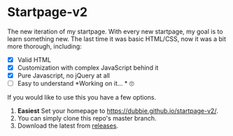 # Startpage-v2
The new iteration of my startpage. With every new startpage, my goal is to learn something new.
The last time it was basic HTML/CSS, now it was a bit more thorough, including:

- [x] Valid HTML
- [x] Customization with complex JavaScript behind it
- [x] Pure Javascript, no jQuery at all
- [ ] Easy to understand *Working on it... * 🙄

If you would like to use this you have a few options.

1. **Easiest** Set your homepage to https://dubbie.github.io/startpage-v2/.
2. You can simply clone this repo's master branch.
3. Download the latest from [releases](https://github.com/Dubbie/startpage-v2/releases).
